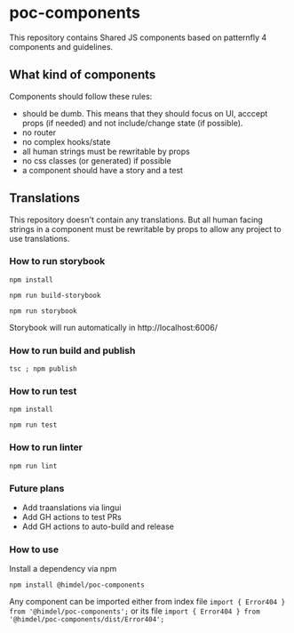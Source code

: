 # poc-components
This repository contains Shared JS components based on patternfly 4 components and guidelines.

## What kind of components

Components should follow these rules:
- should be dumb. This means that they should focus on UI, acccept props (if needed) and not include/change state (if possible).
- no router
- no complex hooks/state
- all human strings must be rewritable by props 
- no css classes (or generated) if possible
- a component should have a story and a test

## Translations

This repository doesn't contain any translations. But all human facing strings in a component must be rewritable by props to allow any project to use translations.

### How to run storybook

```
npm install

npm run build-storybook

npm run storybook
```
Storybook will run automatically in http://localhost:6006/

### How to run build and publish

`tsc ; npm publish`

### How to run test
```
npm install

npm run test
```
### How to run linter
`npm run lint`

### Future plans
- Add traanslations via lingui
- Add GH actions to test PRs
- Add GH actions to auto-build and release
 
### How to use

Install a dependency via npm

`npm install @himdel/poc-components`

Any component can be imported either from index file 
`import { Error404 } from '@himdel/poc-components';` or its file
`import { Error404 } from '@himdel/poc-components/dist/Error404';`
